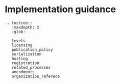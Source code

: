 # Implementation guidance

```eval_rst
.. toctree::
   :maxdepth: 2
   :glob:

   levels
   licensing
   publication_policy
   serialization
   hosting
   registration
   related_processes
   amendments
   organization_referece
   
```
